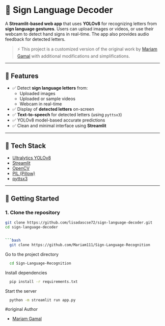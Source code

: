 # 🤖 Sign Language Decoder

A **Streamlit-based web app** that uses **YOLOv8** for recognizing letters from **sign language gestures**. Users can upload images or videos, or use their webcam to detect hand signs in real-time. The app also provides audio feedback for detected letters.

> ⚡ This project is a customized version of the original work by [Mariam Gamal](https://github.com/Mariam111) with additional modifications and simplifications.

---

## 🎯 Features

- ✅ Detect **sign language letters** from:
  - Uploaded images
  - Uploaded or sample videos
  - Webcam in real-time
- ✅ Display of **detected letters** on-screen
- ✅ **Text-to-speech** for detected letters (using `pyttsx3`)
- ✅ YOLOv8 model-based accurate predictions
- ✅ Clean and minimal interface using **Streamlit**

---

## 🔧 Tech Stack

- [Ultralytics YOLOv8](https://docs.ultralytics.com/)
- [Streamlit](https://streamlit.io/)
- [OpenCV](https://opencv.org/)
- [PIL (Pillow)](https://pillow.readthedocs.io/)
- [pyttsx3](https://pyttsx3.readthedocs.io/)

---

## 🚀 Getting Started

### 1. Clone the repository

```bash
git clone https://github.com/lisadascse72/sign-language-decoder.git
cd sign-language-decoder


```bash
  git clone https://github.com/Mariam111/Sign-Language-Recognition
```

Go to the project directory

```bash
  cd Sign-Language-Recognition
```

Install dependencies

```bash
  pip install -r requirements.txt
```

Start the server

```bash
  python -m streamlit run app.py
```

#original Author

- [Mariam Gamal](https://github.com/Mariam111)


